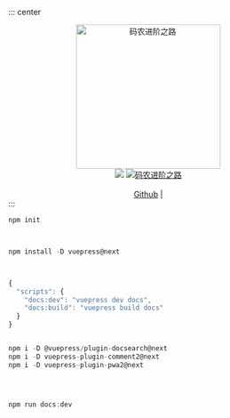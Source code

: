 
::: center
<div align="center">
  <a href="https://tobebetterjavaer.com">
    <img src="/image/logo.jpg" width="260px" alt="码农进阶之路">
  </a><br>
  <a href="https://blog.hellolaws.com/blog.html" target="_blank"><img src="https://img.shields.io/badge/博客-在线阅读-green.svg?style=for-the-badge"></a>
  <a href="https://github.com/leehuihui/damaidou" target="_blank"><img alt="码农进阶之路" src="https://img.shields.io/github/stars/leehuihui/damaidou?style=for-the-badge"></a><br><br>
<a href="https://github.com/leehuihui/damaidou">Github</a> |
</div>  
:::

```js
npm init



npm install -D vuepress@next



{
  "scripts": {
    "docs:dev": "vuepress dev docs",
    "docs:build": "vuepress build docs"
  }
}


npm i -D @vuepress/plugin-docsearch@next
npm i -D vuepress-plugin-comment2@next
npm i -D vuepress-plugin-pwa2@next




npm run docs:dev
```




